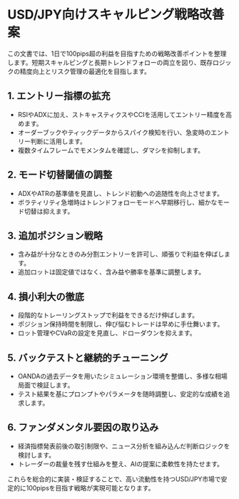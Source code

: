 # USD/JPY向けスキャルピング戦略改善案

この文書では、1日で100pips超の利益を目指すための戦略改善ポイントを整理します。短期スキャルピングと長期トレンドフォローの両立を図り、既存ロジックの精度向上とリスク管理の最適化を目指します。

## 1. エントリー指標の拡充
- RSIやADXに加え、ストキャスティクスやCCIを活用してエントリー精度を高めます。
- オーダーブックやティックデータからスパイク検知を行い、急変時のエントリー判断に活用します。
- 複数タイムフレームでモメンタムを確認し、ダマシを抑制します。

## 2. モード切替閾値の調整
- ADXやATRの基準値を見直し、トレンド初動への追随性を向上させます。
- ボラティリティ急増時はトレンドフォローモードへ早期移行し、細かなモード切替は抑えます。

## 3. 追加ポジション戦略
- 含み益が十分なときのみ分割エントリーを許可し、順張りで利益を伸ばします。
- 追加ロットは固定値ではなく、含み益や勝率を基準に調整します。

## 4. 損小利大の徹底
- 段階的なトレーリングストップで利益をできるだけ伸ばします。
- ポジション保持時間を制限し、伸び悩むトレードは早めに手仕舞います。
- ロット管理やCVaRの設定を見直し、ドローダウンを抑えます。

## 5. バックテストと継続的チューニング
- OANDAの過去データを用いたシミュレーション環境を整備し、多様な相場局面で検証します。
- テスト結果を基にプロンプトやパラメータを随時調整し、安定的な成績を追求します。

## 6. ファンダメンタル要因の取り込み
- 経済指標発表前後の取引制限や、ニュース分析を組み込んだ判断ロジックを検討します。
- トレーダーの裁量を残す仕組みを整え、AIの提案に柔軟性を持たせます。

これらを総合的に実装・検証することで、高い流動性を持つUSD/JPY市場で安定的に100pipsを目指す戦略が実現可能となります。

